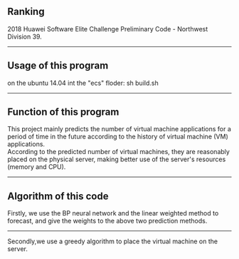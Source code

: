 ## Ranking
2018 Huawei Software Elite Challenge Preliminary Code - Northwest Division 39.
***
## Usage of this program
on the ubuntu 14.04 int the "ecs" floder: sh build.sh
***
## Function of this program
This project mainly predicts the number of virtual machine applications for a period of time in the future according to the history of virtual machine (VM) applications. <br> 
According to the predicted number of virtual machines, they are reasonably placed on the physical server, making better use of the server's resources (memory and CPU).
***
## Algorithm of this code
Firstly, we use the BP neural network and the linear weighted method to forecast, and give the weights to the above two prediction methods.
***
Secondly,we use a greedy algorithm to place the virtual machine on the server.
